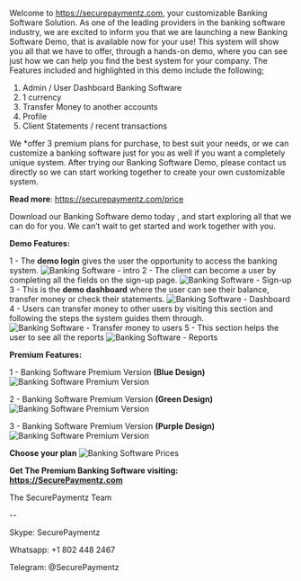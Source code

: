 Welcome to https://securepaymentz.com, your customizable Banking Software Solution. As one of the leading providers in the banking software industry, we are excited to inform you that we are launching a new Banking Software Demo, that is available now for your use! This system will show you all that we have to offer, through a hands-on demo, where you can see just how we can help you find the best system for your company.
The Features included and highlighted in this demo include the following;

1. Admin / User Dashboard Banking Software
2. 1 currency
3. Transfer Money to another accounts
4. Profile
5. Client Statements / recent transactions

We *offer 3 premium plans for purchase, to best suit your needs, or we can customize a banking software just for you as well if you want a completely unique system. After trying our Banking Software Demo, please contact us directly so we can start working together to create your own customizable system. 

**Read more**: https://securepaymentz.com/price

Download our Banking Software demo today , and start exploring all that we can do for you. We can’t wait to get started and work together with you.

**Demo Features:**

1 - The **demo login** gives the user the opportunity to access  the banking system.
![Banking Software - intro ](https://securepaymentz.com/image-1.png)
2 - The client can become a user by completing all the fields on the sign-up page.
![Banking Software - Sign-up](https://securepaymentz.com/image-2.png)
3 - This is the **demo dashboard** where the user can see their balance, transfer money or check their statements.
![Banking Software - Dashboard ](https://securepaymentz.com/image-3.png)
4 - Users can transfer money to other users by visiting this section and following the steps the system guides them through.
![Banking Software - Transfer money to users ](https://securepaymentz.com/image-4.png)
5 - This section helps the user to see all the reports
![Banking Software - Reports ](https://securepaymentz.com/image-5.png)



**Premium Features:**

1 - Banking Software Premium Version **(Blue Design)**
![Banking Software Premium Version](https://securepaymentz.com/image-6.png)

2 - Banking Software Premium Version **(Green Design)**
![Banking Software Premium Version](https://securepaymentz.com/image-7.png)

3 - Banking Software Premium Version **(Purple Design)**
![Banking Software Premium Version](https://securepaymentz.com/image-8.png)


**Choose your plan**
![Banking Software Prices](https://securepaymentz.com/image-9.png)

**Get The Premium Banking Software visiting: https://SecurePaymentz.com**

The SecurePaymentz Team

--


Skype: SecurePaymentz

Whatsapp: +1 802 448 2467

Telegram: @SecurePaymentz
